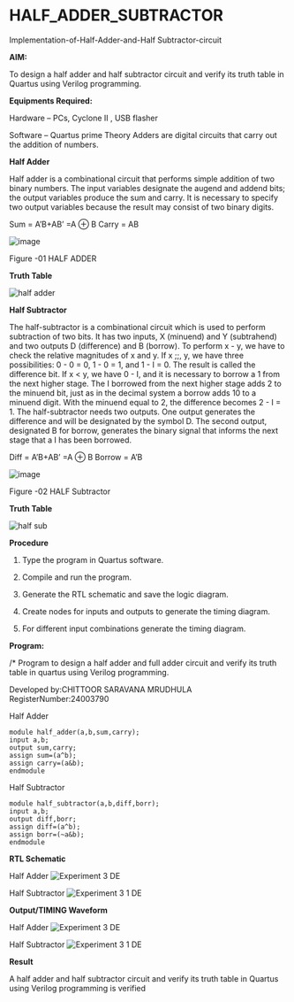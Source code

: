 # HALF_ADDER_SUBTRACTOR

Implementation-of-Half-Adder-and-Half Subtractor-circuit

**AIM:**

To design a half adder and half subtractor circuit and verify its truth table in Quartus using Verilog programming.


**Equipments Required:**

Hardware – PCs, Cyclone II , USB flasher 

Software – Quartus prime Theory Adders are digital circuits that carry out the addition of numbers.

**Half Adder**

Half adder is a combinational circuit that performs simple addition of two binary numbers. The input variables designate the augend and addend bits; the output variables produce the sum and carry. It is necessary to specify two output variables because the result may consist of two binary digits.

Sum = A’B+AB’ =A ⊕ B Carry = AB

![image](https://github.com/naavaneetha/HALF_ADDER_SUBTRACTOR/assets/154305477/bd4a0b2c-cdbc-4184-ab08-81578f121e1f)

Figure -01 HALF ADDER

**Truth Table**

![half adder](https://github.com/user-attachments/assets/bcb6bb62-5f98-419d-878c-037fc819e392)




**Half Subtractor**

The half-subtractor is a combinational circuit which is used to perform subtraction of two bits. It has two inputs, X (minuend) and Y (subtrahend) and two outputs D (difference) and B (borrow). To perform x - y, we have to check the relative magnitudes of x and y. If x ;;, y, we have three possibilities: 0 - 0 = 0, 1 - 0 = 1, and 1 - I = 0. The result is called the difference bit. If x < y, we have 0 - I, and it is necessary to borrow a 1 from the next higher stage. The I borrowed from the next higher stage adds 2 to the minuend bit, just as in the decimal system a borrow adds 10 to a minuend digit. With the minuend equal to 2, the difference becomes 2 - I = 1. The half-subtractor needs two outputs. One output generates the difference and will be designated by the symbol D. The second output, designated B for borrow, generates the binary signal that informs the next stage that a I has been borrowed. 

Diff = A’B+AB’ =A ⊕ B
Borrow = A’B

 ![image](https://github.com/naavaneetha/HALF_ADDER_SUBTRACTOR/assets/154305477/d76b099c-513f-4e7c-843a-e2fd028a531a)

Figure -02 HALF Subtractor

**Truth Table**

![half sub](https://github.com/user-attachments/assets/3a11ecaa-f0f2-4611-a318-2363c9b98557)





**Procedure**

1.	Type the program in Quartus software.

2.	Compile and run the program.

3.	Generate the RTL schematic and save the logic diagram.

4.	Create nodes for inputs and outputs to generate the timing diagram.

5.	For different input combinations generate the timing diagram.


**Program:**

/* Program to design a half adder and full adder circuit and verify its truth table in quartus using Verilog programming.

Developed by:CHITTOOR SARAVANA MRUDHULA                          RegisterNumber:24003790


Half Adder
```
module half_adder(a,b,sum,carry);
input a,b;
output sum,carry;
assign sum=(a^b);
assign carry=(a&b);
endmodule
```


Half Subtractor
```
module half_subtractor(a,b,diff,borr);
input a,b;
output diff,borr;
assign diff=(a^b);
assign borr=(~a&b);
endmodule
```



**RTL Schematic**


Half Adder
![Experiment 3     DE](https://github.com/user-attachments/assets/21fa0568-f81c-4dc2-aae7-00d4222bd94e)


Half Subtractor
![Experiment 3 1   DE](https://github.com/user-attachments/assets/19e8b3c3-f887-4490-89c0-e9b8dfc0838e)


**Output/TIMING Waveform**


Half Adder
![Experiment 3    DE](https://github.com/user-attachments/assets/0a4bae9a-db2e-493d-8692-bd5e1cb46fb6)


Half Subtractor
![Experiment 3 1  DE](https://github.com/user-attachments/assets/5fa3f8be-0bce-4e27-807d-5cede2877c2c)


**Result**

 A half adder and half subtractor circuit and verify its truth table in Quartus using Verilog programming is verified
 
